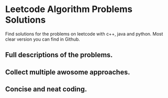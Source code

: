 # Leetcode Algorithm Problems Solutions
Find solutions for the problems on leetcode with c++, java and python.
Most clear version you can find in Github.

## Full descriptions of the problems.
## Collect multiple awosome approaches.
## Concise and neat coding.



